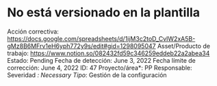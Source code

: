 # No está versionado en la plantilla

Acción correctiva: https://docs.google.com/spreadsheets/d/1ijM3c2toD_CvIW2xA5B-gMz8B6MFrv1eH6yph772y9s/edit#gid=1298095047
Asset/Producto de trabajo: https://www.notion.so/082432fd59c346259eddeb22a2abea34 
Estado: Pending
Fecha de detección: June 3, 2022
Fecha límite de corrección: June 4, 2022
ID: 47
Proyecto/área*: PP
Responsable:  
Severidad *: Necessary
Tipo*: Gestión de la configuración